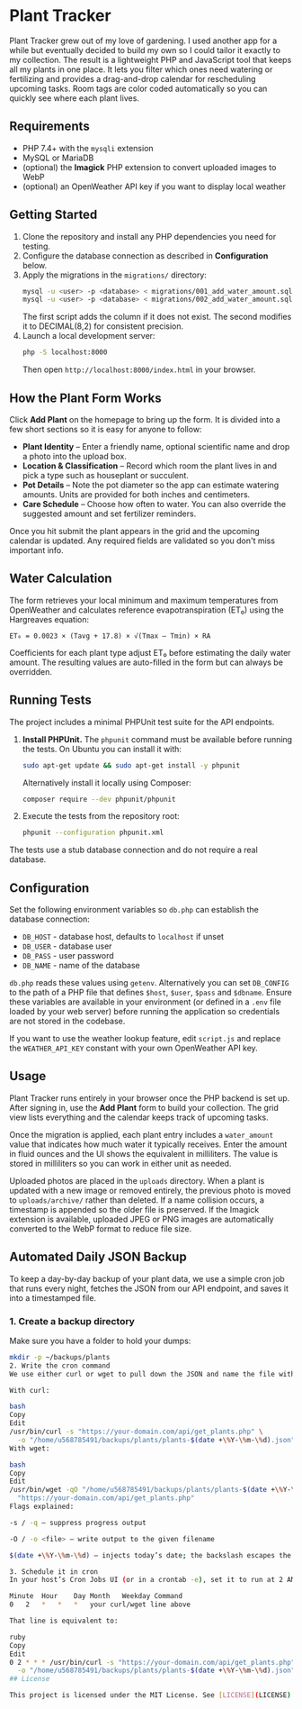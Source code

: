 # Plant Tracker

Plant Tracker grew out of my love of gardening. I used another app for a while but eventually decided to build my own so I could tailor it exactly to my collection. The result is a lightweight PHP and JavaScript tool that keeps all my plants in one place. It lets you filter which ones need watering or fertilizing and provides a drag-and-drop calendar for rescheduling upcoming tasks. Room tags are color coded automatically so you can quickly see where each plant lives.

## Requirements

- PHP 7.4+ with the `mysqli` extension
- MySQL or MariaDB
- (optional) the **Imagick** PHP extension to convert uploaded images to WebP
- (optional) an OpenWeather API key if you want to display local weather

## Getting Started

1. Clone the repository and install any PHP dependencies you need for testing.
2. Configure the database connection as described in **Configuration** below.
3. Apply the migrations in the `migrations/` directory:
   ```bash
   mysql -u <user> -p <database> < migrations/001_add_water_amount.sql
   mysql -u <user> -p <database> < migrations/002_add_water_amount.sql
   ```
   The first script adds the column if it does not exist. The second modifies it to DECIMAL(8,2) for consistent precision.
4. Launch a local development server:
   ```bash
   php -S localhost:8000
   ```
   Then open `http://localhost:8000/index.html` in your browser.

## How the Plant Form Works

Click **Add Plant** on the homepage to bring up the form. It is divided into a few short sections so it is easy for anyone to follow:

* **Plant Identity** – Enter a friendly name, optional scientific name and drop a photo into the upload box.
* **Location & Classification** – Record which room the plant lives in and pick a type such as houseplant or succulent.
* **Pot Details** – Note the pot diameter so the app can estimate watering amounts. Units are provided for both inches and centimeters.
* **Care Schedule** – Choose how often to water. You can also override the suggested amount and set fertilizer reminders.

Once you hit submit the plant appears in the grid and the upcoming calendar is updated. Any required fields are validated so you don't miss important info.

## Water Calculation

The form retrieves your local minimum and maximum temperatures from OpenWeather and calculates reference evapotranspiration (ET₀) using the Hargreaves equation:

`ET₀ = 0.0023 × (Tavg + 17.8) × √(Tmax – Tmin) × RA`

Coefficients for each plant type adjust ET₀ before estimating the daily water amount. The resulting values are auto-filled in the form but can always be overridden.

## Running Tests

The project includes a minimal PHPUnit test suite for the API endpoints.

1. **Install PHPUnit.** The `phpunit` command must be available before running the tests.
   On Ubuntu you can install it with:
   ```bash
   sudo apt-get update && sudo apt-get install -y phpunit
   ```
   Alternatively install it locally using Composer:
   ```bash
   composer require --dev phpunit/phpunit
   ```
2. Execute the tests from the repository root:
   ```bash
   phpunit --configuration phpunit.xml
   ```

The tests use a stub database connection and do not require a real database.

## Configuration

Set the following environment variables so `db.php` can establish the database connection:

- `DB_HOST` - database host, defaults to `localhost` if unset
- `DB_USER` - database user
- `DB_PASS` - user password
- `DB_NAME` - name of the database

`db.php` reads these values using `getenv`. Alternatively you can set `DB_CONFIG` to the path of a PHP file that defines `$host`, `$user`, `$pass` and `$dbname`. Ensure these variables are available in your environment (or defined in a `.env` file loaded by your web server) before running the application so credentials are not stored in the codebase.

If you want to use the weather lookup feature, edit `script.js` and replace the `WEATHER_API_KEY` constant with your own OpenWeather API key.

## Usage

Plant Tracker runs entirely in your browser once the PHP backend is set up. After signing in, use the **Add Plant** form to build your collection. The grid view lists everything and the calendar keeps track of upcoming tasks.

Once the migration is applied, each plant entry includes a `water_amount` value that indicates how much water it typically receives. Enter the amount in fluid ounces and the UI shows the equivalent in milliliters. The value is stored in milliliters so you can work in either unit as needed.

Uploaded photos are placed in the `uploads` directory. When a plant is updated with a new image or removed entirely, the previous photo is moved to `uploads/archive/` rather than deleted. If a name collision occurs, a timestamp is appended so the older file is preserved.
If the Imagick extension is available, uploaded JPEG or PNG images are automatically converted to the WebP format to reduce file size.
## Automated Daily JSON Backup

To keep a day-by-day backup of your plant data, we use a simple cron job that runs every night, fetches the JSON from our API endpoint, and saves it into a timestamped file.

### 1. Create a backup directory

Make sure you have a folder to hold your dumps:

```bash
mkdir -p ~/backups/plants
2. Write the cron command
We use either curl or wget to pull down the JSON and name the file with the current date (YYYY-MM-DD). In crontab, percent signs (%) must be escaped as \%, so we do:

With curl:

bash
Copy
Edit
/usr/bin/curl -s "https://your-domain.com/api/get_plants.php" \
  -o "/home/u568785491/backups/plants/plants-$(date +\%Y-\%m-\%d).json"
With wget:

bash
Copy
Edit
/usr/bin/wget -qO "/home/u568785491/backups/plants/plants-$(date +\%Y-\%m-\%d).json" \
  "https://your-domain.com/api/get_plants.php"
Flags explained:

-s / -q – suppress progress output

-O / -o <file> – write output to the given filename

$(date +\%Y-\%m-\%d) – injects today’s date; the backslash escapes the % for cron

3. Schedule it in cron
In your host’s Cron Jobs UI (or in a crontab -e), set it to run at 2 AM every day:

Minute	Hour	Day	Month	Weekday	Command
0	2	*	*	*	your curl/wget line above

That line is equivalent to:

ruby
Copy
Edit
0 2 * * * /usr/bin/curl -s "https://your-domain.com/api/get_plants.php" \
  -o "/home/u568785491/backups/plants/plants-$(date +\%Y-\%m-\%d).json"
## License

This project is licensed under the MIT License. See [LICENSE](LICENSE) for details.
